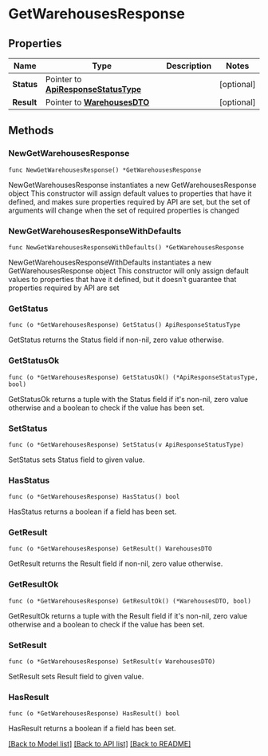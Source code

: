 # GetWarehousesResponse

## Properties

Name | Type | Description | Notes
------------ | ------------- | ------------- | -------------
**Status** | Pointer to [**ApiResponseStatusType**](ApiResponseStatusType.md) |  | [optional] 
**Result** | Pointer to [**WarehousesDTO**](WarehousesDTO.md) |  | [optional] 

## Methods

### NewGetWarehousesResponse

`func NewGetWarehousesResponse() *GetWarehousesResponse`

NewGetWarehousesResponse instantiates a new GetWarehousesResponse object
This constructor will assign default values to properties that have it defined,
and makes sure properties required by API are set, but the set of arguments
will change when the set of required properties is changed

### NewGetWarehousesResponseWithDefaults

`func NewGetWarehousesResponseWithDefaults() *GetWarehousesResponse`

NewGetWarehousesResponseWithDefaults instantiates a new GetWarehousesResponse object
This constructor will only assign default values to properties that have it defined,
but it doesn't guarantee that properties required by API are set

### GetStatus

`func (o *GetWarehousesResponse) GetStatus() ApiResponseStatusType`

GetStatus returns the Status field if non-nil, zero value otherwise.

### GetStatusOk

`func (o *GetWarehousesResponse) GetStatusOk() (*ApiResponseStatusType, bool)`

GetStatusOk returns a tuple with the Status field if it's non-nil, zero value otherwise
and a boolean to check if the value has been set.

### SetStatus

`func (o *GetWarehousesResponse) SetStatus(v ApiResponseStatusType)`

SetStatus sets Status field to given value.

### HasStatus

`func (o *GetWarehousesResponse) HasStatus() bool`

HasStatus returns a boolean if a field has been set.

### GetResult

`func (o *GetWarehousesResponse) GetResult() WarehousesDTO`

GetResult returns the Result field if non-nil, zero value otherwise.

### GetResultOk

`func (o *GetWarehousesResponse) GetResultOk() (*WarehousesDTO, bool)`

GetResultOk returns a tuple with the Result field if it's non-nil, zero value otherwise
and a boolean to check if the value has been set.

### SetResult

`func (o *GetWarehousesResponse) SetResult(v WarehousesDTO)`

SetResult sets Result field to given value.

### HasResult

`func (o *GetWarehousesResponse) HasResult() bool`

HasResult returns a boolean if a field has been set.


[[Back to Model list]](../README.md#documentation-for-models) [[Back to API list]](../README.md#documentation-for-api-endpoints) [[Back to README]](../README.md)


